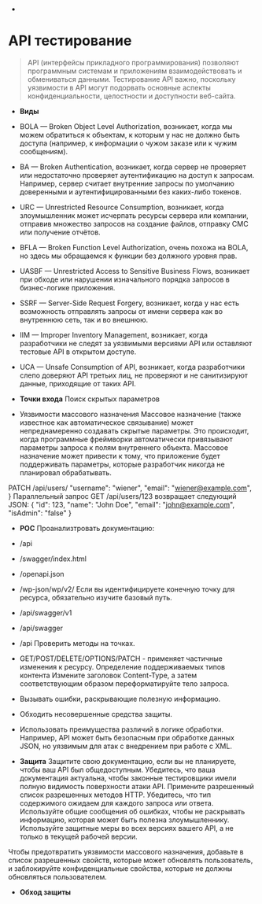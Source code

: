 * 



# API тестирование

> API (интерфейсы прикладного программирования) позволяют программным системам и приложениям взаимодействовать и обмениваться данными. Тестирование API важно, поскольку уязвимости в API могут подорвать основные аспекты конфиденциальности, целостности и доступности веб-сайта.

* **Виды**
*    BOLA — Broken Object Level Authorization, возникает, когда мы можем обратиться к объектам, к которым у нас не должно быть доступа (например, к информации о чужом заказе или к чужим сообщениям).
*    BA — Broken Authentication, возникает, когда сервер не проверяет или недостаточно проверяет аутентификацию на доступ к запросам. Например, сервер считает внутренние запросы по умолчанию доверенными и аутентифицированными без каких-либо токенов.
*    URC — Unrestricted Resource Consumption, возникает, когда злоумышленник может исчерпать ресурсы сервера или компании, отправив множество запросов на создание файлов, отправку СМС или получение отчётов.
*    BFLA — Broken Function Level Authorization, очень похожа на BOLA, но здесь мы обращаемся к функции без должного уровня прав.
*    UASBF — Unrestricted Access to Sensitive Business Flows, возникает при обходе или нарушении изначального порядка запросов в бизнес-логике приложения.
*   SSRF — Server-Side Request Forgery, возникает, когда у нас есть возможность отправлять запросы от имени сервера как во внутреннюю сеть, так и во внешнюю.
*    IIM — Improper Inventory Management, возникает, когда разработчики не следят за уязвимыми версиями API или оставляют тестовые API в открытом доступе.
*    UCA — Unsafe Consumption of API, возникает, когда разработчики слепо доверяют API третьих лиц, не проверяют и не санитизируют данные, приходящие от таких API.

* **Точки входа**
Поиск скрытых параметров
*	Уязвимости массового назначения
Массовое назначение (также известное как автоматическое связывание) может непреднамеренно создавать скрытые параметры. Это происходит, когда программные фреймворки автоматически привязывают параметры запроса к полям внутреннего объекта. Массовое назначение может привести к тому, что приложение будет поддерживать параметры, которые разработчик никогда не планировал обрабатывать.

PATCH /api/users/
"username": "wiener",
"email": "wiener@example.com",
}
Параллельный запрос GET /api/users/123 возвращает следующий JSON:
{
"id": 123,
"name": "John Doe",
"email": "john@example.com",
"isAdmin": "false"
}

* **POC**
Проанализтровать документацию:
*	/api
*	/swagger/index.html
*	/openapi.json
*	/wp-json/wp/v2/
Если вы идентифицируете конечную точку для ресурса, обязательно изучите базовый путь.
*	/api/swagger/v1
*	/api/swagger
*	/api
Проверить методы на точках.
* 	GET/POST/DELETE/OPTIONS/PATCH - применяет частичные изменения к ресурсу.
Определение поддерживаемых типов контента
	Измените заголовок Content-Type, а затем соответствующим образом переформатируйте тело запроса.
* 	Вызывать ошибки, раскрывающие полезную информацию.
* 	Обходить несовершенные средства защиты.
* 	Использовать преимущества различий в логике обработки. Например, API может быть безопасным при обработке данных JSON, но уязвимым для атак с внедрением при работе с XML.

* **Защита**
Защитите свою документацию, если вы не планируете, чтобы ваш API был общедоступным.
Убедитесь, что ваша документация актуальна, чтобы законные тестировщики имели полную видимость поверхности атаки API.
Примените разрешенный список разрешенных методов HTTP.
Убедитесь, что тип содержимого ожидаем для каждого запроса или ответа.
Используйте общие сообщения об ошибках, чтобы не раскрывать информацию, которая может быть полезна злоумышленнику.
Используйте защитные меры во всех версиях вашего API, а не только в текущей рабочей версии.

Чтобы предотвратить уязвимости массового назначения, добавьте в список разрешенных свойств, которые может обновлять пользователь, и заблокируйте конфиденциальные свойства, которые не должны обновляться пользователем.	

* **Обход защиты**
